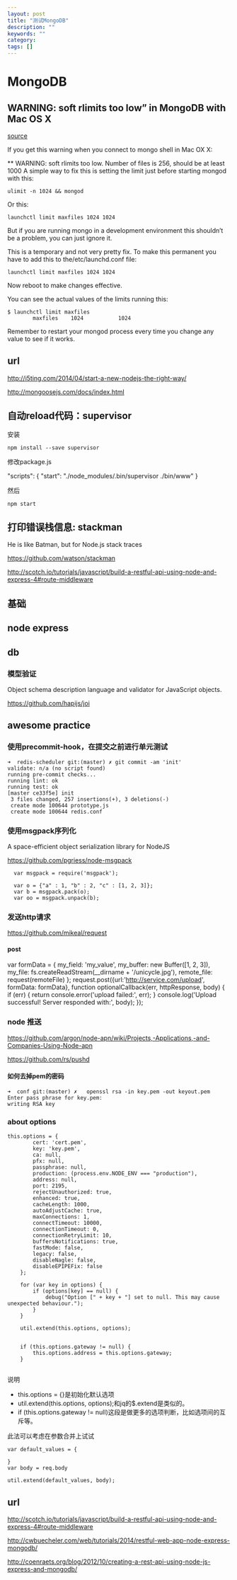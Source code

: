 ```yaml
---
layout: post
title: "测试MongoDB"
description: ""
keywords: ""
category: 
tags: []
---
```



# MongoDB

## WARNING: soft rlimits too low” in MongoDB with Mac OS X

[source](http://www.cnblogs.com/wbb2109/p/3991721.html)

If you get this warning when you connect to mongo shell in Mac OX X:

** WARNING: soft rlimits too low. Number of files is 256, should be at least 1000
A simple way to fix this is setting the limit just before starting mongod with this:

	ulimit -n 1024 && mongod
	
Or this:

	launchctl limit maxfiles 1024 1024
	
But if you are running mongo in a development environment this shouldn’t be a problem, you can just ignore it.

This is a temporary and not very pretty fix. To make this permanent you have to add this to the/etc/launchd.conf file:

	launchctl limit maxfiles 1024 1024
	
Now reboot to make changes effective.

You can see the actual values of the limits running this:

	$ launchctl limit maxfiles
	        maxfiles    1024           1024

Remember to restart your mongod process every time you change any value to see if it works.



## url

http://i5ting.com/2014/04/start-a-new-nodejs-the-right-way/



http://mongoosejs.com/docs/index.html



## 自动reload代码：supervisor

安装

	npm install --save supervisor
	
修改package.js

  "scripts": {
    "start": "./node_modules/.bin/supervisor ./bin/www"
  }
	
然后

	npm start
	
	
## 打印错误栈信息: stackman

He is like Batman, but for Node.js stack traces

https://github.com/watson/stackman




http://scotch.io/tutorials/javascript/build-a-restful-api-using-node-and-express-4#route-middleware



## 基础


## node express


## db


### 模型验证

Object schema description language and validator for JavaScript objects.

https://github.com/hapijs/joi



## awesome practice

### 使用precommit-hook，在提交之前进行单元测试

```
➜  redis-scheduler git:(master) ✗ git commit -am 'init'
validate: n/a (no script found)
running pre-commit checks...
running lint: ok
running test: ok
[master ce33f5e] init
 3 files changed, 257 insertions(+), 3 deletions(-)
 create mode 100644 prototype.js
 create mode 100644 redis.conf
```


### 使用msgpack序列化

A space-efficient object serialization library for NodeJS

https://github.com/pgriess/node-msgpack


```
  var msgpack = require('msgpack');

  var o = {"a" : 1, "b" : 2, "c" : [1, 2, 3]};
  var b = msgpack.pack(o);
  var oo = msgpack.unpack(b);
```


### 发送http请求

https://github.com/mikeal/request


#### post

var formData = {
  my_field: 'my_value',
  my_buffer: new Buffer([1, 2, 3]),
  my_file: fs.createReadStream(__dirname + '/unicycle.jpg'),
  remote_file: request(remoteFile)
};
request.post({url:'http://service.com/upload', formData: formData}, function optionalCallback(err, httpResponse, body) {
  if (err) {
    return console.error('upload failed:', err);
  }
  console.log('Upload successful!  Server responded with:', body);
});

### node 推送

https://github.com/argon/node-apn/wiki/Projects,-Applications,-and-Companies-Using-Node-apn

https://github.com/rs/pushd


#### 如何去掉pem的密码

```
➜  conf git:(master) ✗   openssl rsa -in key.pem -out keyout.pem
Enter pass phrase for key.pem:
writing RSA key
```


### about options

```	
this.options = {
		cert: 'cert.pem',
		key: 'key.pem',
		ca: null,
		pfx: null,
		passphrase: null,
		production: (process.env.NODE_ENV === "production"),
		address: null,
		port: 2195,
		rejectUnauthorized: true,
		enhanced: true,
		cacheLength: 1000,
		autoAdjustCache: true,
		maxConnections: 1,
		connectTimeout: 10000,
		connectionTimeout: 0,
		connectionRetryLimit: 10,
		buffersNotifications: true,
		fastMode: false,
		legacy: false,
		disableNagle: false,
		disableEPIPEFix: false
	};

	for (var key in options) {
		if (options[key] == null) {
			debug("Option [" + key + "] set to null. This may cause unexpected behaviour.");
		}
	}

	util.extend(this.options, options);

	
	if (this.options.gateway != null) {
		this.options.address = this.options.gateway;
	}
	
```

说明

- this.options = {}是初始化默认选项
- util.extend(this.options, options);和jq的$.extend是类似的。
- if (this.options.gateway != null)这段是做更多的选项判断，比如选项间的互斥等。

此法可以考虑在参数合并上试试

	var default_values = {
		
	}
	var body = req.body
	
	util.extend(default_values, body);
	

## url
http://scotch.io/tutorials/javascript/build-a-restful-api-using-node-and-express-4#route-middleware



http://cwbuecheler.com/web/tutorials/2014/restful-web-app-node-express-mongodb/


http://coenraets.org/blog/2012/10/creating-a-rest-api-using-node-js-express-and-mongodb/
